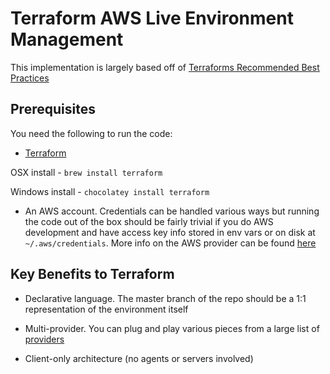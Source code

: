 # Terraform AWS Live Environment Management
This implementation is largely based off of [Terraforms Recommended Best Practices](https://www.terraform.io/docs/enterprise/guides/recommended-practices/index.html)

## Prerequisites

You need the following to run the code:

* [Terraform](https://www.terraform.io/downloads.html)

OSX install - `brew install terraform`

Windows install - `chocolatey install terraform`

* An AWS account. Credentials can be handled various ways but running the code out of the box should be fairly trivial if you do AWS development and have access key info stored in env vars or on disk at `~/.aws/credentials`. More info on the AWS provider can be found [here](https://www.terraform.io/docs/providers/aws/)

## Key Benefits to Terraform

* Declarative language. The master branch of the repo should be a 1:1 representation of the environment itself

* Multi-provider. You can plug and play various pieces from a large list of [providers](https://www.terraform.io/docs/providers/)

* Client-only architecture (no agents or servers involved)
